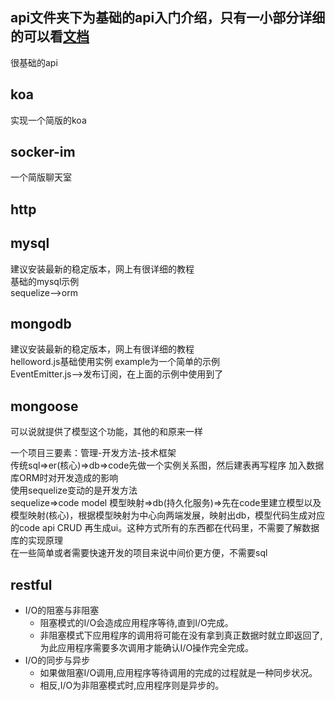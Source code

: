## api文件夹下为基础的api入门介绍，只有一小部分详细的可以看[文档](https://nodejs.org/)
很基础的api

## koa
实现一个简版的koa

## socker-im
一个简版聊天室

## http

## mysql
建议安装最新的稳定版本，网上有很详细的教程  
基础的mysql示例  
sequelize-->orm  
## mongodb
建议安装最新的稳定版本，网上有很详细的教程  
helloword.js基础使用实例
example为一个简单的示例  
EventEmitter.js-->发布订阅，在上面的示例中使用到了

## mongoose
可以说就提供了模型这个功能，其他的和原来一样  

一个项目三要素：管理-开发方法-技术框架  
传统sql=>er(核心)=>db=>code先做一个实例关系图，然后建表再写程序
加入数据库ORM时对开发造成的影响  
使用sequelize变动的是开发方法  
sequelize=>code model 模型映射=>db(持久化服务)=>先在code里建立模型以及模型映射(核心)，根据模型映射为中心向两端发展，映射出db，模型代码生成对应的code api CRUD 再生成ui。这种方式所有的东西都在代码里，不需要了解数据库的实现原理  
在一些简单或者需要快速开发的项目来说中间价更方便，不需要sql
## restful

- I/O的阻塞与非阻塞  
  - 阻塞模式的I/O会造成应用程序等待,直到I/O完成。
  - 非阻塞模式下应用程序的调用将可能在没有拿到真正数据时就立即返回了,为此应用程序需要多次调用才能确认I/O操作完全完成。
- I/O的同步与异步
  - 如果做阻塞I/O调用,应用程序等待调用的完成的过程就是一种同步状况。
  - 相反,I/O为非阻塞模式时,应用程序则是异步的。
